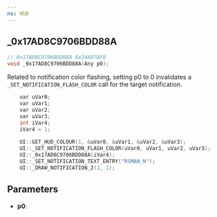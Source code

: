 ```yaml
---
ns: HUD
---
```

## _0x17AD8C9706BDD88A

```c
// 0x17AD8C9706BDD88A 0x24A97AF8
void _0x17AD8C9706BDD88A(Any p0);
```

Related to notification color flashing, setting p0 to 0 invalidates a `_SET_NOTIFICATION_FLASH_COLOR` call for the target notification.

```c
    var uVar0;
	var uVar1;
	var uVar2;
	var uVar3;
	int iVar4;
	iVar4 = 1;
    
    UI::GET_HUD_COLOUR(1, &uVar0, &uVar1, &uVar2, &uVar3);
    UI::_SET_NOTIFICATION_FLASH_COLOR(uVar0, uVar1, uVar2, uVar3);
    UI::_0x17AD8C9706BDD88A(iVar4);
    UI::_SET_NOTIFICATION_TEXT_ENTRY("RSMAN_N");
    UI::_DRAW_NOTIFICATION_2(1, 1);
```

## Parameters
* **p0**: 

